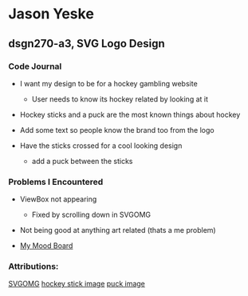 # Jason Yeske
## dsgn270-a3, SVG Logo Design

### Code Journal

- I want my design to be for a hockey gambling website
    - User needs to know its hockey related by looking at it

- Hockey sticks and a puck are the most known things about hockey
-  Add some text so people know the brand too from the logo
- Have the sticks crossed for a cool looking design
    - add a puck between the sticks

### Problems I Encountered
- ViewBox not appearing
    - Fixed by scrolling down in SVGOMG
- Not being good at anything art related (thats a me problem)


- [My Mood Board](https://i.imgur.com/6kDCv0j.png)

### Attributions:
[SVGOMG](https://jakearchibald.github.io/svgomg/)
[hockey stick image](https://pixabay.com/vectors/hockey-stick-hockey-ice-sport-147984/)
[puck image](https://pixabay.com/vectors/hockey-puck-sports-hockey-ice-1477440/)
